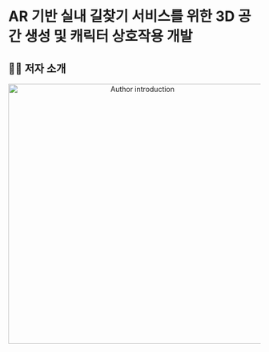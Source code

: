 # AR 기반 실내 길찾기 서비스를 위한 3D 공간 생성 및 캐릭터 상호작용 개발

## 👩‍💻 저자 소개

<p align="center">
  <img src="./assets/author-intro.png" width="520" alt="Author introduction">
</p>
